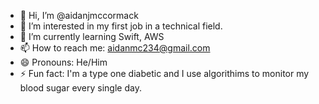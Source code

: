 - 👋 Hi, I’m @aidanjmccormack
- 👀 I’m interested in my first job in a technical field.
- 🌱 I’m currently learning Swift, AWS
- 📫 How to reach me: aidanmc234@gmail.com
- 😄 Pronouns: He/Him
- ⚡ Fun fact: I'm a type one diabetic and I use algorithims to monitor my blood sugar every single day.

